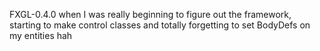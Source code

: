 FXGL-0.4.0 when I was really beginning to figure out the framework, starting to make control classes and totally forgetting to set BodyDefs on my entities hah

